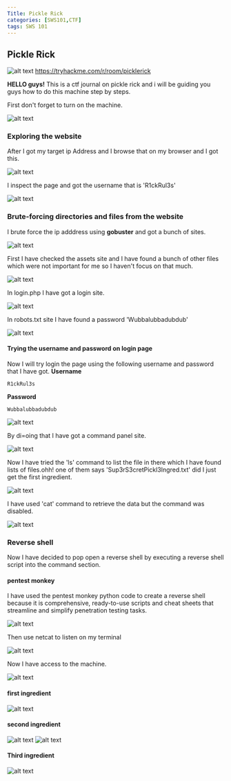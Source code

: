 ```yaml
---
Title: Pickle Rick
categories: [SWS101,CTF]
tags: SWS 101
---
```

## Pickle Rick
![alt text](../Image/pickle_rick.jpeg)
https://tryhackme.com/r/room/picklerick 


**HELLO guys!**
This is a ctf journal on pickle rick and i will be guiding you guys how to do this machine step by steps.

First don't forget to turn on the machine.

![alt text](../Image/CTF/Pickle_rick/pickle_rick1.png)

### Exploring the website
After I got my target ip Address and I browse that on my browser and I got this.

![alt text](../Image/CTF/Pickle_rick/pickle_rick2.png)

I inspect the page and got the username that is 'R1ckRul3s'

![alt text](../Image/CTF/Pickle_rick/pickle_rick3.png)

### Brute-forcing directories and files from the website
I brute force the ip adddress using **gobuster** and got a bunch of sites.

![alt text](../Image/CTF/Pickle_rick/pickle_rick4.png)

First I have checked the assets site and I have found a bunch of other files which were not important for me so I haven't focus on that much.

![alt text](../Image/CTF/Pickle_rick/pickle_rickassets.png)

In login.php I have got a login site.

![alt text](../Image/CTF/Pickle_rick/pickle_ricklogin.png)

In robots.txt site I have found a password 'Wubbalubbadubdub' 

![alt text](../Image/CTF/Pickle_rick/pickle_rickpass.png)

#### Trying the username and password on login page 
Now I will try login the page using the following username and password that I have got.
**Username**

    R1ckRul3s

**Password**

    Wubbalubbadubdub

![alt text](../Image/CTF/Pickle_rick/pickle_ricklogin1.png)

By di=oing that I have got a command panel site.

![alt text](../Image/CTF/Pickle_rick/pickle_rickl2.png)

Now I have tried the 'ls' command to list the file in there which I have found lists of files.ohh! one of them says 'Sup3rS3cretPickl3Ingred.txt' did I just get the  first ingredient.

![alt text](../Image/CTF/Pickle_rick/pickle_rickl3.png)

I have used 'cat' command to retrieve the data but the command was disabled.

![alt text](../Image/CTF/Pickle_rick/1_fail.png)

### Reverse shell
Now I have decided to pop open a reverse shell by executing a reverse shell script into the command section.

#### pentest monkey
I have used the pentest monkey python code to create a reverse shell because it is  comprehensive, ready-to-use scripts and cheat sheets that streamline and simplify penetration testing tasks.

![alt text](../Image/CTF/Pickle_rick/pentestmonkey.png)

Then use netcat to listen on my terminal 

![alt text](../Image/CTF/Pickle_rick/nc.png)

Now I have access to the machine.

![alt text](../Image/CTF/Pickle_rick/nc1.png)

#### first ingredient 

![alt text](../Image/CTF/Pickle_rick/firstingredient.png)

#### second ingredient

![alt text](../Image/CTF/Pickle_rick/1.png) 
![alt text](../Image/CTF/Pickle_rick/2.png)

#### Third ingredient

![alt text](../Image/CTF/Pickle_rick/3rdingredient.png)
